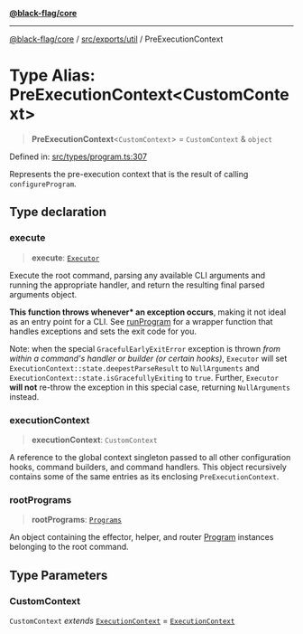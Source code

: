 [**@black-flag/core**](../../../../README.md)

***

[@black-flag/core](../../../../README.md) / [src/exports/util](../README.md) / PreExecutionContext

# Type Alias: PreExecutionContext\<CustomContext\>

> **PreExecutionContext**\<`CustomContext`\> = `CustomContext` & `object`

Defined in: [src/types/program.ts:307](https://github.com/Xunnamius/black-flag/blob/7a70c7e44633bf3b15b0662ce212ece66de038c8/src/types/program.ts#L307)

Represents the pre-execution context that is the result of calling
`configureProgram`.

## Type declaration

### execute

> **execute**: [`Executor`](Executor.md)

Execute the root command, parsing any available CLI arguments and running
the appropriate handler, and return the resulting final parsed arguments
object.

**This function throws whenever\* an exception occurs**, making it not
ideal as an entry point for a CLI. See [runProgram](../../functions/runProgram.md) for a wrapper
function that handles exceptions and sets the exit code for you.

Note: when the special `GracefulEarlyExitError` exception is thrown _from
within a command's handler or builder (or certain hooks)_, `Executor` will
set `ExecutionContext::state.deepestParseResult` to `NullArguments` and
`ExecutionContext::state.isGracefullyExiting` to `true`. Further,
`Executor` **will not** re-throw the exception in this special case,
returning `NullArguments` instead.

### executionContext

> **executionContext**: `CustomContext`

A reference to the global context singleton passed to all other
configuration hooks, command builders, and command handlers. This object
recursively contains some of the same entries as its enclosing
`PreExecutionContext`.

### rootPrograms

> **rootPrograms**: [`Programs`](Programs.md)

An object containing the effector, helper, and router [Program](Program.md)
instances belonging to the root command.

## Type Parameters

### CustomContext

`CustomContext` *extends* [`ExecutionContext`](ExecutionContext.md) = [`ExecutionContext`](ExecutionContext.md)
